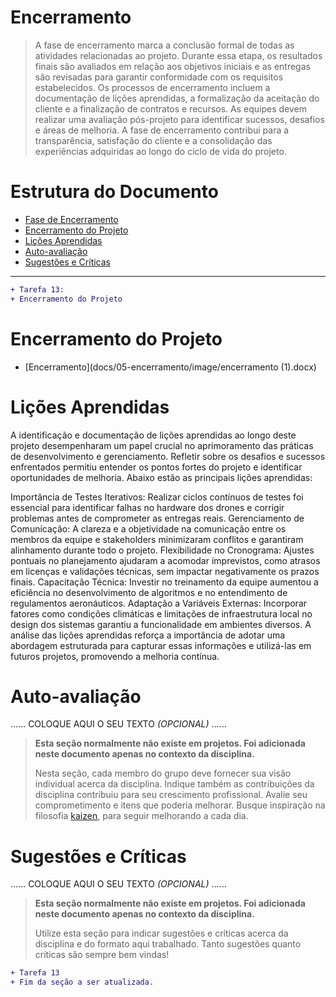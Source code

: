 # Encerramento

> A fase de encerramento marca a conclusão formal de todas as atividades relacionadas ao projeto. 
> Durante essa etapa, os resultados finais são avaliados em relação aos objetivos iniciais e as entregas são revisadas para garantir conformidade com os requisitos estabelecidos. 
> Os processos de encerramento incluem a documentação de lições aprendidas, a formalização da aceitação do cliente e a finalização de contratos e recursos. 
> As equipes devem realizar uma avaliação pós-projeto para identificar sucessos, desafios e áreas de melhoria. 
> A fase de encerramento contribui para a transparência, satisfação do cliente e a consolidação das experiências adquiridas ao longo do ciclo de vida do projeto.

# Estrutura do Documento

- [Fase de Encerramento](#encerramento)
- [Encerramento do Projeto](#encerramento-do-projeto)
- [Lições Aprendidas](#lições-aprendidas)
- [Auto-avaliação](#auto)
- [Sugestões e Críticas](#sugestões-e-críticas)

----
```diff
+ Tarefa 13:
+ Encerramento do Projeto
```


# Encerramento do Projeto

- [Encerramento](docs/05-encerramento/image/encerramento (1).docx)


# Lições Aprendidas 

A identificação e documentação de lições aprendidas ao longo deste projeto desempenharam um papel crucial no aprimoramento das práticas de desenvolvimento e gerenciamento. Refletir sobre os desafios e sucessos enfrentados permitiu entender os pontos fortes do projeto e identificar oportunidades de melhoria. Abaixo estão as principais lições aprendidas:

Importância de Testes Iterativos: Realizar ciclos contínuos de testes foi essencial para identificar falhas no hardware dos drones e corrigir problemas antes de comprometer as entregas reais.
Gerenciamento de Comunicação: A clareza e a objetividade na comunicação entre os membros da equipe e stakeholders minimizaram conflitos e garantiram alinhamento durante todo o projeto.
Flexibilidade no Cronograma: Ajustes pontuais no planejamento ajudaram a acomodar imprevistos, como atrasos em licenças e validações técnicas, sem impactar negativamente os prazos finais.
Capacitação Técnica: Investir no treinamento da equipe aumentou a eficiência no desenvolvimento de algoritmos e no entendimento de regulamentos aeronáuticos.
Adaptação a Variáveis Externas: Incorporar fatores como condições climáticas e limitações de infraestrutura local no design dos sistemas garantiu a funcionalidade em ambientes diversos.
A análise das lições aprendidas reforça a importância de adotar uma abordagem estruturada para capturar essas informações e utilizá-las em futuros projetos, promovendo a melhoria contínua.

# Auto-avaliação

......  COLOQUE AQUI O SEU TEXTO *(OPCIONAL)* ......

> **Esta seção normalmente não existe em projetos. Foi adicionada neste documento apenas no contexto da disciplina.**
>
> Nesta seção, cada membro do grupo deve fornecer sua visão individual acerca da disciplina.
> Indique também as contribuições da disciplina contribuiu para seu crescimento profissional.
> Avalie seu comprometimento e itens que poderia melhorar.
> Busque inspiração na filosofia [kaizen](https://pt.wikipedia.org/wiki/Kaizen), para seguir melhorando a cada dia.


# Sugestões e Críticas

......  COLOQUE AQUI O SEU TEXTO *(OPCIONAL)* ......

> **Esta seção normalmente não existe em projetos. Foi adicionada neste documento apenas no contexto da disciplina.**
>
> Utilize esta seção para indicar sugestões e críticas acerca da disciplina e do formato aqui trabalhado.
> Tanto sugestões quanto críticas são sempre bem vindas!


```diff
+ Tarefa 13
+ Fim da seção a ser atualizada.
```


